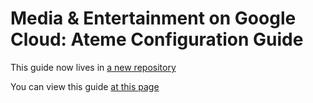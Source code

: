 # Media & Entertainment on Google Cloud: Ateme Configuration Guide

This guide now lives in [a new repository](https://github.com/gfilicetti/media-on-gcp-ateme-docs)

You can view this guide [at this page](https://gfilicetti.github.io/media-on-gcp-ateme-docs/)
